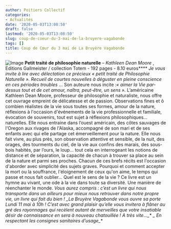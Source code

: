 ```yaml
---
author: Poitiers Collectif
categories:
- Actualités
date: '2020-05-03T13:08:50'
draft: false
lastmod: '2020-05-03T13:08:50'
slug: coup-de-coeur-du-3-mai-de-la-bruyere-vagabonde
tags: []
title: Coup de Cœur du 3 mai de La Bruyère Vagabonde
---
```


![Image](/images/2025/coup-de-coeur-du-3-mai-de-la-bruyere-vagabonde/conseil-lecture-3-1024x538.jpg) **Petit traité de philosophie naturelle** – _Kathleen Dean Moore_ , Editions Gallmeister / collection Totem - 192 pages - 8.10 euros**** _Je vous invite à lire avec délectation ce précieux « petit traité de Philosophie Naturelle ». Recueil de courtes nouvelles à déguster en pleine conscience en ces périodes troubles_ … Son auteure nous incite :_« aimer la Vie par-dessus tout et de cet amour, naîtra, peut-être, un sens »._ L’américaine Kathleen Dean Moore, professeur de philosophie et naturaliste, nous offre cet ouvrage empreint de délicatesse et de passion. Observations fines et ô combien réalistes de la vie sous toutes ses formes, amour de la nature, réflexions à l'occasion d'événements de la vie professionnelle et familiale, évocation de souvenirs, tout est sujet à réflexions philosophiques… naturelles. Elle nous entraine dans l’ouest américain, des côtes sauvages de l'Oregon aux rivages de l'Alaska, accompagné de son mari et de ses enfants avec qui elle partage cet émerveillement pour la nature. Elle nous fait vivre, au plus près, son observation attentive et sensible, de la nuit, des orages, des tourments du ciel, de la vie aux confins des marais, des sous-bois habités, par l’ours, le loup… tout cela en interrogeant les notions de distance et de séparation, la capacité de chacun à trouver sa place au sein de la nature et parmi ses proches. Chacun de ces brefs récits est l'occasion d'aborder avec simplicité des sujets graves. Pourquoi et comment accepter la mort ou la souffrance, l'éloignement de ceux qu'on aime, le temps qui passe et nous fait oublier… Quel est le sens de la vie ? Ce livre est un hymne au vivant, une ode à la vie dans toute sa diversité. Une manière de réenchanter le monde. _Vous aurez compris : c’est un livre qui nous transporte dans un ailleurs pour mieux nous retrouver dans notre propre vie, un livre qui fait du bien !_ **_La Bruyère Vagabonde vous ouvre sa porte Lundi 11 mai à 10h ! C’est avec grand plaisir qu’elle vous invitera à flâner* au gré des rayonnages qui recèlent autant de merveilles que votre insatiable désir de connaissance en sera à nouveau chatouillée ! A très vite…_** **_* En respectant les consignes sanitaires d’usage_**
